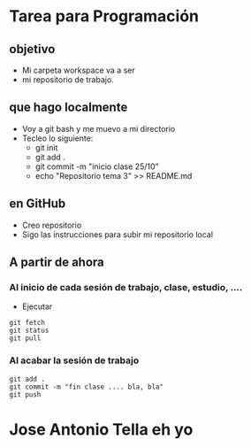 # Tarea para Programación

## objetivo
- Mi carpeta workspace va a ser 
- mi repositorio de trabajo.

## que hago localmente
- Voy a git bash y me muevo a mi directorio
- Tecleo lo siguiente:
	- git init
	- git add .
	- git commit -m "inicio clase 25/10"
	- echo "Repositorio tema 3" >> README.md
	
## en GitHub

- Creo repositorio
- Sigo las instrucciones para subir mi repositorio local


## A partir de ahora

### Al inicio de cada sesión de trabajo, clase, estudio, ....
- Ejecutar
```
git fetch
git status
git pull
```
### Al acabar la sesión de trabajo
```
git add .
git commit -m "fin clase .... bla, bla"
git push
```


# Jose Antonio Tella eh yo
